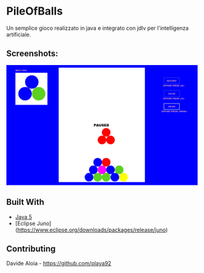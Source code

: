 # PileOfBalls
Un semplice gioco realizzato in java e integrato con jdlv per l'intelligenza artificiale.

## Screenshots:
<img src="images/pileofballs.png"/> 

## Built With

* [Java 5](https://www.inf.unibz.it/~calvanese/teaching/java-docs/5.0/api/ "Java 5") 
* [Eclipse Juno] (https://www.eclipse.org/downloads/packages/release/juno)

## Contributing

Davide Aloia - https://github.com/playa92
